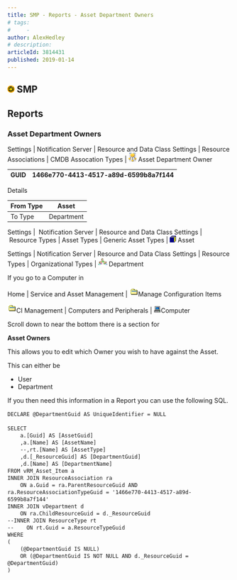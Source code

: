 ```yaml
---
title: SMP - Reports - Asset Department Owners
# tags:
#     - 
author: AlexHedley
# description: 
articleId: 3814431
published: 2019-01-14
---
```


## ![SMP](images\smp.png) SMP
  
## Reports
  
### Asset Department Owners
  
Settings | Notification Server | Resource and Data Class Settings | Resource Associations | CMDB Assocation Types | ![Resource Association](images\ResourceAssociation.png) Asset Department Owner

| ​GUID | 1466e770-4413-4517-a89d-6599b8a7f144 |
| --- | --- |

Details

| ​From Type | Asset |
| --- | --- |
| ​To Type | ​Department |

Settings |  Notification Server | Resource and Data Class Settings |  Resource Types | Asset Types | Generic Asset Types | ![Resource](images\Resource.png) Asset
  
Settings | Notification Server | Resource and Data Class Settings | Resource Types | Organizational Types | ![Department](images\Department.png) Department

If you go to a Computer in
  
Home | Service and Asset Management | ![icnCustomView](images\icnCustomView.gif)Manage Configuration Items
  
![icnCustomView](images\icnCustomView.gif)CI Management | Computers and Peripherals | ![Computer](images\computer16.png)Computer
  
Scroll down to near the bottom there is a section for
  
**Asset Owners**
  
This allows you to edit which Owner you wish to have against the Asset.
  
This can either be
  
- User
- Department

If you then need this information in a Report you can use the following SQL.

    DECLARE @DepartmentGuid AS UniqueIdentifier = NULL
    
    SELECT 
        a.[Guid] AS [AssetGuid]
        ,a.[Name] AS [AssetName]
        --,rt.[Name] AS [AssetType]
        ,d.[_ResourceGuid] AS [DepartmentGuid]
        ,d.[Name] AS [DepartmentName]
    FROM vRM_Asset_Item a
    INNER JOIN ResourceAssociation ra 
        ON a.Guid = ra.ParentResourceGuid AND ra.ResourceAssociationTypeGuid = '1466e770-4413-4517-a89d-6599b8a7f144'
    INNER JOIN vDepartment d
        ON ra.ChildResourceGuid = d._ResourceGuid
    --INNER JOIN ResourceType rt
    --    ON rt.Guid = a.ResourceTypeGuid
    WHERE 
    (
        (@DepartmentGuid IS NULL) 
        OR (@DepartmentGuid IS NOT NULL AND d._ResourceGuid = @DepartmentGuid)
    )
